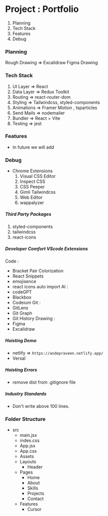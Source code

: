 # Project : Portfolio

1. Planning
2. Tech Stack
3. Features
4. Debug

### Planning
Rough Drawing => Excalidraw
Figma Drawing

### Tech Stack
1. UI Layer => React
2. Data Layer => Redux Toolkit
3. Routing => react-router-dom
4. Styling => Tailwindcss, styled-components
5. Animations => Framer Motion , tsparticles
6. Send Mails => nodemailer
7. Bundler => React + Vite
8. Testing => jest

### Features
* In future we will add 

### Debug
* Chrome Extensions
    1. Visual CSS Editor
    2. Inspect CSS
    3. CSS Peeper
    4. Gimli Tailwindcss
    5. Web Editor
    6. wappalyzer 

##### Third Party Packages
1. styled-components 
2. tailwindcss
3. react-icons

##### Developer Comfort VScode Extensions
Code : 
   * Bracket Pair Colorization
   * React Snippets
   * emojisence
   * react icons auto import
AI : 
   * codeGPT
   * Blackbox
   * Codeium
Git :
   * GitLens
   * Git Graph
   * Git History 
Drawing :
   * Figma  
   * Excalidraw 

##### Hoisting Demo
* netlify => `https://andepraveen.netlify.app/`
* Versal


##### Hoisting Errors
* remove dist from .gitignore file

##### Industry Standards 
* Don't write above 100 lines.

### Folder Structure
* src
   - main.jsx
   - index.css
   - App.jsx
   - App.css
   * Assets
   * Layouts
        - Header
   * Pages
        - Home
        - About
        - Skills
        - Projects
        - Contact
   * Features  
        - Cursor
